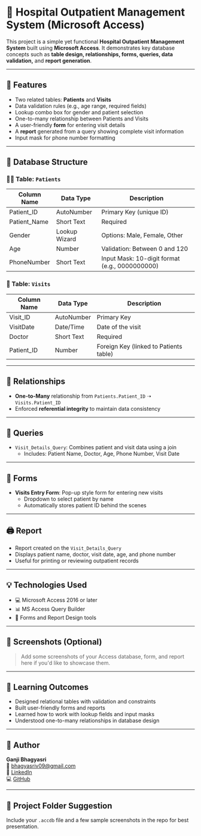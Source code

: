 # 🏥 Hospital Outpatient Management System (Microsoft Access)

This project is a simple yet functional **Hospital Outpatient Management System** built using **Microsoft Access**. It demonstrates key database concepts such as **table design, relationships, forms, queries, data validation,** and **report generation**.

---

## 📌 Features

- Two related tables: **Patients** and **Visits**
- Data validation rules (e.g., age range, required fields)
- Lookup combo box for gender and patient selection
- One-to-many relationship between Patients and Visits
- A user-friendly **form** for entering visit details
- A **report** generated from a query showing complete visit information
- Input mask for phone number formatting

---

## 🧱 Database Structure

### 🧑‍⚕️ Table: `Patients`

| Column Name     | Data Type     | Description                                |
|-----------------|---------------|--------------------------------------------|
| Patient_ID      | AutoNumber    | Primary Key (unique ID)                    |
| Patient_Name    | Short Text    | Required                                   |
| Gender          | Lookup Wizard | Options: Male, Female, Other               |
| Age             | Number        | Validation: Between 0 and 120              |
| PhoneNumber     | Short Text    | Input Mask: 10-digit format (e.g., 0000000000) |

### 📅 Table: `Visits`

| Column Name     | Data Type     | Description                                |
|-----------------|---------------|--------------------------------------------|
| Visit_ID        | AutoNumber    | Primary Key                                |
| VisitDate       | Date/Time     | Date of the visit                          |
| Doctor          | Short Text    | Required                                   |
| Patient_ID      | Number        | Foreign Key (linked to Patients table)     |

---

## 🔗 Relationships

- **One-to-Many** relationship from `Patients.Patient_ID` ➝ `Visits.Patient_ID`
- Enforced **referential integrity** to maintain data consistency

---

## 🧾 Queries

- `Visit_Details_Query`: Combines patient and visit data using a join
  - Includes: Patient Name, Doctor, Age, Phone Number, Visit Date

---

## 🧮 Forms

- **Visits Entry Form**: Pop-up style form for entering new visits  
  - Dropdown to select patient by name  
  - Automatically stores patient ID behind the scenes  

---

## 🖨️ Report

- Report created on the `Visit_Details_Query`
- Displays patient name, doctor, visit date, age, and phone number
- Useful for printing or reviewing outpatient records

---

## 💡 Technologies Used

- 💻 Microsoft Access 2016 or later
- 📊 MS Access Query Builder
- 🧩 Forms and Report Design tools

---

## 📸 Screenshots (Optional)

> Add some screenshots of your Access database, form, and report here if you'd like to showcase them.

---

## 🧠 Learning Outcomes

- Designed relational tables with validation and constraints
- Built user-friendly forms and reports
- Learned how to work with lookup fields and input masks
- Understood one-to-many relationships in database design

---

## 📇 Author

**Ganji Bhagyasri**  
📧 bhagyasriv09@gmail.com  
🔗 [LinkedIn](https://www.linkedin.com/in/bhagyasriganji)  
💻 [GitHub](https://github.com/Bhagyasri0912)

---

## 📁 Project Folder Suggestion

Include your `.accdb` file and a few sample screenshots in the repo for best presentation.

